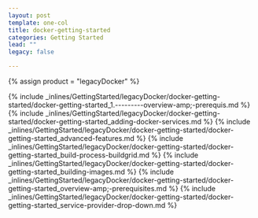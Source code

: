 ```yaml
---
layout: post
template: one-col
title: docker-getting-started
categories: Getting Started
lead: ""
legacy: false

---
```

{% assign product = "legacyDocker" %}

{% include _inlines/GettingStarted/legacyDocker/docker-getting-started/docker-getting-started_1.---------overview-amp;-prerequis.md %}
{% include _inlines/GettingStarted/legacyDocker/docker-getting-started/docker-getting-started_adding-docker-services.md %}
{% include _inlines/GettingStarted/legacyDocker/docker-getting-started/docker-getting-started_advanced-features.md %}
{% include _inlines/GettingStarted/legacyDocker/docker-getting-started/docker-getting-started_build-process-buildgrid.md %}
{% include _inlines/GettingStarted/legacyDocker/docker-getting-started/docker-getting-started_building-images.md %}
{% include _inlines/GettingStarted/legacyDocker/docker-getting-started/docker-getting-started_overview-amp;-prerequisites.md %}
{% include _inlines/GettingStarted/legacyDocker/docker-getting-started/docker-getting-started_service-provider-drop-down.md %}
